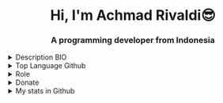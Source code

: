 <h1 align="center">Hi, I'm Achmad Rivaldi😎</h1>
<h3 align="center">A programming developer from Indonesia</h3>


<details>
  <summary>Description BIO</summary>

- 🔭 I’m currently working on company
- 🌱 I’m currently learning vuejs and laravel
- 😄 I'm natively speak Indonesian.
- ⚡ Fun fact: i'am anime lover and kpop fans
</details>

<details>
  <summary>Top Language Github</summary>
  <a href="https://github.com/mrtampan/github-readme-stats"><img alt="Mrtampan Top Languages" src="https://github-readme-stats.vercel.app/api/top-langs/?username=mrtampan&langs_count=5&count_private=false&hide_border=false&bg_color=white&layout=compact" /></a>
</details>

<details>
   <summary>Role</summary>

My special ability: 
- Blockchain Enthusiast
- Javascript Developer
- VueJS Developer
- Php Developer
- Laravel Developer
- Flutter Developer
- Solidity Junior Dev

</details>


<details>
   <summary>Donate</summary>

 
Support Me On:
- 👉 🌍 [Shiba Inu] 0xff5446ad232aab1943c6aa0492383eea0e0c1cf1
- 👉 🌍 [Doge] DGoX5QBSPx6hhWdM6vX9C7FfmU11gTsp96
- 👉 🌍 [Bitcoin] 1DcW4Smp4i7s7wPoMq6nybfANn9iBbRnYG
- 👉 🌍 [BTT] TEN1KMp9T6ofwfB3owbeJbPqabHszFcV6E

</details>

<details>
  <summary>My stats in Github</summary>
  <img src="https://github-readme-stats.vercel.app/api?username=mrtampan&show_icons=true">
  <img src="https://github-profile-trophy.vercel.app/?username=mrtampan">
</details>


